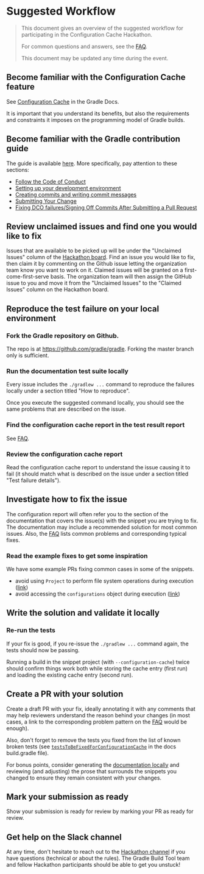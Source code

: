 # Suggested Workflow

> This document gives an overview of the suggested workflow for participating in the Configuration Cache Hackathon.
>
> For common questions and answers, see the [FAQ](faq.md).
>
> This document may be updated any time during the event.

## Become familiar with the Configuration Cache feature

See [Configuration Cache](https://docs.gradle.org/nightly/userguide/configuration_cache.html#config_cache) in the Gradle Docs.

It is important that you understand its benefits, but also the requirements and constraints it imposes on the programming model of Gradle builds.

## Become familiar with the Gradle contribution guide

The guide is available [here](https://github.com/gradle/gradle/blob/master/CONTRIBUTING.md). More specifically, pay attention to these sections:
* [Follow the Code of Conduct](https://github.com/gradle/gradle/blob/master/CONTRIBUTING.md#follow-the-code-of-conduct)
* [Setting up your development environment](https://github.com/gradle/gradle/blob/master/CONTRIBUTING.md#setting-up-your-development-environment)
* [Creating commits and writing commit messages](https://github.com/gradle/gradle/blob/master/CONTRIBUTING.md#creating-commits-and-writing-commit-messages)
* [Submitting Your Change](https://github.com/gradle/gradle/blob/master/CONTRIBUTING.md#submitting-your-change)
* [Fixing DCO failures/Signing Off Commits After Submitting a Pull Request](https://github.com/gradle/gradle/blob/master/CONTRIBUTING.md#fixing-dco-failuressigning-off-commits-after-submitting-a-pull-request)

## Review unclaimed issues and find one you would like to fix

Issues that are available to be picked up will be under the "Unclaimed Issues" column of the [Hackathon board](https://github.com/orgs/gradle/projects/43/). Find an issue you would like to fix, then claim it by commenting on the Github issue letting the organization team know you want to work on it. Claimed issues will be granted on a first-come-first-serve basis. The organization team will then assign the GitHub issue to you and move it from the "Unclaimed Issues" to the "Claimed Issues" column on the Hackathon board.

## Reproduce the test failure on your local environment

### Fork the Gradle repository on Github.

The repo is at https://github.com/gradle/gradle. Forking the master branch only is sufficient.

### Run the documentation test suite locally

Every issue includes the `./gradlew ...` command to reproduce the failures locally under a section titled "How to reproduce".  

Once you execute the suggested command locally, you should see the same problems that are described on the issue. 

### Find the configuration cache report in the test result report

See [FAQ](faq.md#where-do-i-find-the-configuration-cache-report).

### Review the configuration cache report

Read the configuration cache report to understand the issue causing it to fail (it should match what is described on the issue under a section titled "Test failure details").
 
## Investigate how to fix the issue

The configuration report will often refer you to the section of the documentation that covers the issue(s) with the snippet you are trying to fix. The documentation may include a recommended solution for most common issues. Also, the [FAQ](faq.md) lists common problems and corresponding typical fixes.

### Read the example fixes to get some inspiration

We have some example PRs fixing common cases in some of the snippets. 

* avoid using `Project` to perform file system operations during execution ([link](https://github.com/gradle/gradle/pull/21555/files#r948986470))
* avoid accessing the `configurations` object during execution ([link](https://github.com/gradle/gradle/pull/21555/files#r948983984))

## Write the solution and validate it locally

### Re-run the tests

If your fix is good, if you re-issue the `./gradlew ...` command again, the tests should now be passing.

Running a build in the snippet project (with `--configuration-cache`) twice should confirm things work both while storing the cache entry (first run) and loading the existing cache entry (second run).

## Create a PR with your solution

Create a draft PR with your fix, ideally annotating it with any comments that may help reviewers understand the reason behind your changes (in most cases, a link to the corresponding problem pattern on the [FAQ](faq.md) would be enough).

Also, don't forget to remove the tests you fixed from the list of known broken tests (see [`testsToBeFixedForConfigurationCache`](https://github.com/gradle/gradle/blob/8dc15820bb8471dac12555738ca31d238314b451/subprojects/docs/build.gradle#L753) in the docs build.gradle file).

For bonus points, consider generating the [documentation locally](faq.md#how-to-build-the-docs-locally-so-i-can-find-and-fix-consistency-issues-with-the-prose) and reviewing (and adjusting) the prose that surrounds the snippets you changed to ensure they remain consistent with your changes.

##  Mark your submission as ready

Show your submission is ready for review by marking your PR as ready for review.

## Get help on the Slack channel

At any time, don't hesitate to reach out to the [Hackathon channel](https://app.slack.com/client/TA7ULVA9K/C013WEPGQF9) if you have questions (technical or about the rules). The Gradle Build Tool team and fellow Hackathon participants should be able to get you unstuck!
